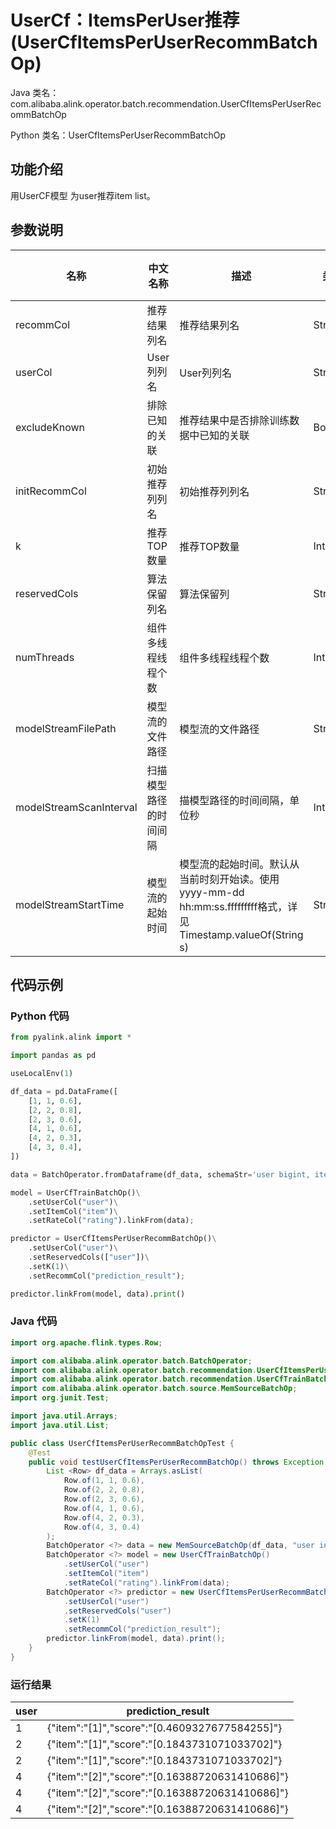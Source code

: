 # UserCf：ItemsPerUser推荐 (UserCfItemsPerUserRecommBatchOp)
Java 类名：com.alibaba.alink.operator.batch.recommendation.UserCfItemsPerUserRecommBatchOp

Python 类名：UserCfItemsPerUserRecommBatchOp


## 功能介绍
 用UserCF模型 为user推荐item list。


## 参数说明

| 名称 | 中文名称 | 描述 | 类型 | 是否必须？ | 默认值 |
| --- | --- | --- | --- | --- | --- |
| recommCol | 推荐结果列名 | 推荐结果列名 | String | ✓ |  |
| userCol | User列列名 | User列列名 | String | ✓ |  |
| excludeKnown | 排除已知的关联 | 推荐结果中是否排除训练数据中已知的关联 | Boolean |  | false |
| initRecommCol | 初始推荐列列名 | 初始推荐列列名 | String |  | null |
| k | 推荐TOP数量 | 推荐TOP数量 | Integer |  | 10 |
| reservedCols | 算法保留列名 | 算法保留列 | String[] |  | null |
| numThreads | 组件多线程线程个数 | 组件多线程线程个数 | Integer |  | 1 |
| modelStreamFilePath | 模型流的文件路径 | 模型流的文件路径 | String |  | null |
| modelStreamScanInterval | 扫描模型路径的时间间隔 | 描模型路径的时间间隔，单位秒 | Integer |  | 10 |
| modelStreamStartTime | 模型流的起始时间 | 模型流的起始时间。默认从当前时刻开始读。使用yyyy-mm-dd hh:mm:ss.fffffffff格式，详见Timestamp.valueOf(String s) | String |  | null |

## 代码示例
### Python 代码
```python
from pyalink.alink import *

import pandas as pd

useLocalEnv(1)

df_data = pd.DataFrame([
    [1, 1, 0.6],
    [2, 2, 0.8],
    [2, 3, 0.6],
    [4, 1, 0.6],
    [4, 2, 0.3],
    [4, 3, 0.4],
])

data = BatchOperator.fromDataframe(df_data, schemaStr='user bigint, item bigint, rating double')

model = UserCfTrainBatchOp()\
    .setUserCol("user")\
    .setItemCol("item")\
    .setRateCol("rating").linkFrom(data);

predictor = UserCfItemsPerUserRecommBatchOp()\
    .setUserCol("user")\
    .setReservedCols(["user"])\
    .setK(1)\
    .setRecommCol("prediction_result");

predictor.linkFrom(model, data).print()
```
### Java 代码
```java
import org.apache.flink.types.Row;

import com.alibaba.alink.operator.batch.BatchOperator;
import com.alibaba.alink.operator.batch.recommendation.UserCfItemsPerUserRecommBatchOp;
import com.alibaba.alink.operator.batch.recommendation.UserCfTrainBatchOp;
import com.alibaba.alink.operator.batch.source.MemSourceBatchOp;
import org.junit.Test;

import java.util.Arrays;
import java.util.List;

public class UserCfItemsPerUserRecommBatchOpTest {
	@Test
	public void testUserCfItemsPerUserRecommBatchOp() throws Exception {
		List <Row> df_data = Arrays.asList(
			Row.of(1, 1, 0.6),
			Row.of(2, 2, 0.8),
			Row.of(2, 3, 0.6),
			Row.of(4, 1, 0.6),
			Row.of(4, 2, 0.3),
			Row.of(4, 3, 0.4)
		);
		BatchOperator <?> data = new MemSourceBatchOp(df_data, "user int, item int, rating double");
		BatchOperator <?> model = new UserCfTrainBatchOp()
			.setUserCol("user")
			.setItemCol("item")
			.setRateCol("rating").linkFrom(data);
		BatchOperator <?> predictor = new UserCfItemsPerUserRecommBatchOp()
			.setUserCol("user")
			.setReservedCols("user")
			.setK(1)
			.setRecommCol("prediction_result");
		predictor.linkFrom(model, data).print();
	}
}
```

### 运行结果
user|prediction_result
----|-----------------
1|{"item":"[1]","score":"[0.4609327677584255]"}
2|{"item":"[1]","score":"[0.1843731071033702]"}
2|{"item":"[1]","score":"[0.1843731071033702]"}
4|{"item":"[2]","score":"[0.16388720631410686]"}
4|{"item":"[2]","score":"[0.16388720631410686]"}
4|{"item":"[2]","score":"[0.16388720631410686]"}
